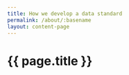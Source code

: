 ```yaml
---
title: How we develop a data standard
permalink: /about/:basename
layout: content-page
---
```


# {{ page.title }}
